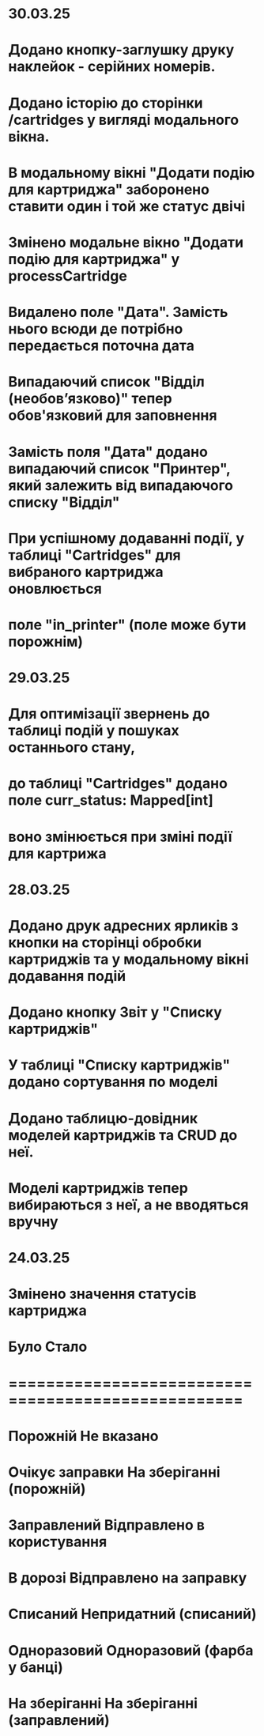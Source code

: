 # 30.03.25
#
#
#
#
# Додано кнопку-заглушку друку наклейок - серійних номерів.
#
# Додано історію до сторінки /cartridges у вигляді модального вікна.
# В модальному вікні "Додати подію для картриджа" заборонено ставити один і  той же статус двічі
# Змінено модальне вікно "Додати подію для картриджа" у processCartridge
# Видалено поле "Дата". Замість нього всюди де потрібно передається поточна дата
# Випадаючий список "Відділ (необов’язково)" тепер обов'язковий для заповнення
# Замість поля "Дата" додано випадаючий список "Принтер", який залежить від випадаючого списку "Відділ"
# При успішному додаванні події, у таблиці "Cartridges" для вибраного картриджа оновлюється
# поле "in_printer" (поле може бути порожнім)

# 29.03.25
# Для оптимізації звернень до таблиці подій у пошуках останнього стану,
# до таблиці "Cartridges" додано поле curr_status: Mapped[int]
# воно змінюється при зміні події для картрижа

# 28.03.25
# Додано друк адресних ярликів з кнопки на сторінці обробки картриджів та у модальному вікні додавання подій
# Додано кнопку Звіт у "Списку картриджів"
# У таблиці "Списку картриджів" додано сортування по моделі
# Додано таблицю-довідник моделей картриджів та CRUD до неї.
# Моделі картриджів тепер вибираються з неї, а не вводяться вручну

# 24.03.25
# Змінено значення статусів картриджа
# Було                   Стало
# ===================================================
# Порожній   			    Не вказано
# Очікує заправки    		На зберіганні (порожній)
# Заправлений    			Відправлено в користування
# В дорозі   			    Відправлено на заправку
# Списаний   			    Непридатний (списаний)
# Одноразовий    			Одноразовий (фарба у банці)
# На зберіганні  		    На зберіганні (заправлений)